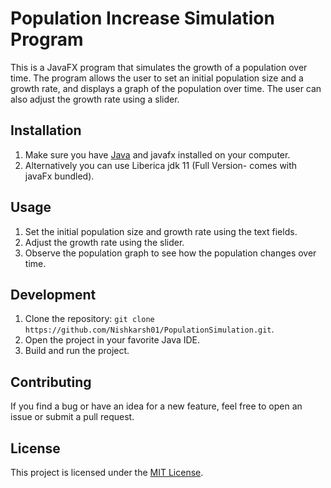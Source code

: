 # Population Increase Simulation Program

This is a JavaFX program that simulates the growth of a population over time. The program allows the user to set an initial population size and a growth rate, and displays a graph of the population over time. The user can also adjust the growth rate using a slider.

## Installation

1. Make sure you have [Java](https://www.java.com/) and javafx installed on your computer.
2. Alternatively you can use Liberica jdk 11 (Full Version- comes with javaFx bundled).

## Usage

1. Set the initial population size and growth rate using the text fields.
2. Adjust the growth rate using the slider.
3. Observe the population graph to see how the population changes over time.

## Development

1. Clone the repository: `git clone https://github.com/Nishkarsh01/PopulationSimulation.git`.
2. Open the project in your favorite Java IDE.
3. Build and run the project.

## Contributing

If you find a bug or have an idea for a new feature, feel free to open an issue or submit a pull request.

## License

This project is licensed under the [MIT License](LICENSE).
